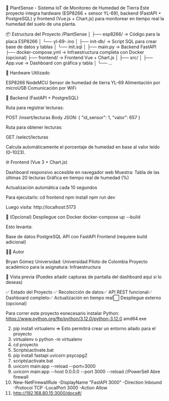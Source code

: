 🌱 PlantSense - Sistema IoT de Monitoreo de Humedad de Tierra
Este proyecto integra hardware (ESP8266 + sensor YL-69), backend (FastAPI + PostgreSQL) y frontend (Vue.js + Chart.js) para monitorear en tiempo real la humedad del suelo de una planta.

📦 Estructura del Proyecto
/PlantSense
│
├── esp8266/              → Código para la placa ESP8266
│   └── yl-69-.ino
│
├── init-db/              → Script SQL para crear base de datos y tablas
│   └── init.sql
│
├── main.py               → Backend FastAPI
├── docker-compose.yml    → Infraestructura completa con Docker (opcional)
├── frontend/             → Frontend Vue + Chart.js
│   ├── src/
│   ├── App.vue           → Dashboard con gráfica y tabla
│   └── ...


🔌 Hardware Utilizado

ESP8266 NodeMCU
Sensor de humedad de tierra YL-69
Alimentación por microUSB
Comunicación por WiFi


🔧 Backend (FastAPI + PostgreSQL)

Ruta para registrar lecturas:

POST /insert/lecturas
Body JSON: { "id_sensor": 1, "valor": 657 }


Ruta para obtener lecturas:

GET /select/lecturas


Calcula automáticamente el porcentaje de humedad en base al valor leído (0–1023).


🌐 Frontend (Vue 3 + Chart.js)

Dashboard responsivo accesible en navegador web
Muestra:
Tabla de las últimas 20 lecturas
Gráfica en tiempo real de humedad (%)


Actualización automática cada 10 segundos

Para ejecutarlo:
cd frontend
npm install
npm run dev

Luego visita: http://localhost:5173

🐳 (Opcional) Despliegue con Docker
docker-compose up --build

Esto levanta:

Base de datos PostgreSQL
API con FastAPI
Frontend (requiere build adicional)


👨‍💻 Autor

Bryan Gómez
Universidad: Universidad Piloto de Colombia
Proyecto académico para la asignatura: Infraestructura


📸 Vista previa
(Puedes añadir capturas de pantalla del dashboard aquí si lo deseas)

✅ Estado del Proyecto
✅ Recolección de datos✅ API REST funcional✅ Dashboard completo✅ Actualización en tiempo real⬜ Despliegue externo (opcional)



Para correr este proyecto esnecesario instalar Python:
https://www.python.org/ftp/python/3.12.0/python-3.12.0 amd64.exe

2. pip install virtualenv => Esto permitirá crear un entorno ailado para el proyecto 
3. virtualenv <nombre de proyecto> o python -m virtualenv <nombre de proyecto>
4. cd proyecto 
5. Scripts\activate.bat
6.  pip install fastapi uvicorn psycopg2
7.  scripts\activate.bat
8.  uvicorn main:app --reload --port=3000
9.  uvicorn main:app --host 0.0.0.0 --port 3000 --reload
//PowerSell  Abre firewall
1. New-NetFirewallRule -DisplayName "FastAPI 3000" -Direction Inbound -Protocol TCP -LocalPort 3000 -Action Allow
2. http://192.168.80.15:3000/docs#/
